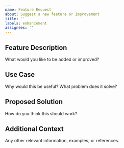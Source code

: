```yaml
---
name: Feature Request
about: Suggest a new feature or improvement
title: ''
labels: enhancement
assignees: ''
---
```


## Feature Description
What would you like to be added or improved?

## Use Case
Why would this be useful? What problem does it solve?

## Proposed Solution
How do you think this should work?

## Additional Context
Any other relevant information, examples, or references. 